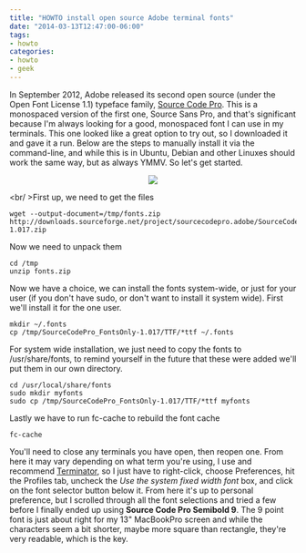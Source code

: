 ```yaml
---
title: "HOWTO install open source Adobe terminal fonts"
date: "2014-03-13T12:47:00-06:00"
tags:
- howto
categories:
- howto
- geek
---
```


In September 2012, Adobe released its second open source (under the Open Font License 1.1) typeface family, <a href="http://blogs.adobe.com/typblography/2012/09/source-code-pro.html">Source Code Pro</a>. This is a monospaced version of the first one, Source Sans Pro, and that's significant because I'm always looking for a good, monospaced font I can use in my terminals. This one looked like a great option to try out, so I downloaded it and gave it a run. Below are the steps to manually install it via the command-line, and while this is in Ubuntu, Debian and other Linuxes should work the same way, but as always YMMV. So let's get started.
<div align="center"><img src="/2014/SourceCodeSplash.png" border="0"></div>
<!--more-->

<br/ >First up, we need to get the files

    wget --output-document=/tmp/fonts.zip http://downloads.sourceforge.net/project/sourcecodepro.adobe/SourceCodePro_FontsOnly-1.017.zip

Now we need to unpack them

    cd /tmp
    unzip fonts.zip

Now we have a choice, we can install the fonts system-wide, or just for your user (if you don't have sudo, or don't want to install it system wide). First we'll install it for the one user.

    mkdir ~/.fonts
    cp /tmp/SourceCodePro_FontsOnly-1.017/TTF/*ttf ~/.fonts

For system wide installation, we just need to copy the fonts to /usr/share/fonts, to remind yourself in the future that these were added we'll put them in our own directory.

    cd /usr/local/share/fonts
    sudo mkdir myfonts
    sudo cp /tmp/SourceCodePro_FontsOnly-1.017/TTF/*ttf myfonts

Lastly we have to run fc-cache to rebuild the font cache

    fc-cache

You'll need to close any terminals you have open, then reopen one. From here it may vary depending on what term you're using, I use and recommend <a href="http://software.jessies.org/terminator/">Terminator</a>, so I just have to right-click, choose Preferences, hit the Profiles tab, uncheck the <i>Use the system fixed width font</i> box, and click on the font selector button below it. From here it's up to personal preference, but I scrolled through all the font selections and tried a few before I finally ended up using <b>Source Code Pro Semibold 9</b>. The 9 point font is just about right for my 13" MacBookPro screen and while the characters seem a bit shorter, maybe more square than rectangle, they're very readable, which is the key.
